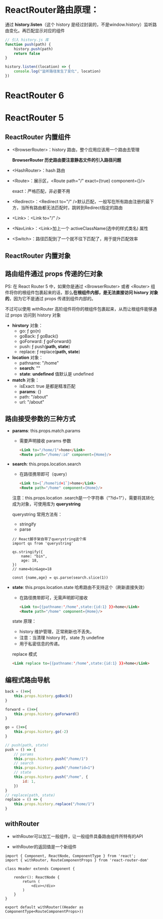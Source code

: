 # ReactRouter路由原理：

通过 **history.listen**（这个 history 是经过封装的，不是window.history）监听路由变化。再匹配显示对应的组件

```javascript
// 引入 history.js 库
function push(path) {
    history.push(path)
	return false
}

history.listen((location) => {
    console.log("监听路径发生了变化", location)
})
```



# ReactRouter 6





# ReactRouter 5

## ReactRouter 内置组件

- \<BrowserRouter>：history 路由，整个应用应该用一个路由去管理

  **BrowserRouter 历史路由要注意静态文件的引入路径问题**

- \<HashRouter>：hash 路由

- \<Route>：展示区，\<Route path="/" exact={true} component={}/>

  exact：严格匹配，非必要不用

- \<Redirect>：\<Redirect to="/" />默认匹配，一般写在所有路由注册的最下方，当所有路由都无法匹配时，跳转到Redirect指定的路由

- \<Link>：\<Link to="/" /> 

- \<NavLink>：\<Link>加上一个 activeClassName(选中的样式类名) 属性

- \<Switch>：路径匹配到了一个就不往下匹配了，用于提升匹配效率



## ReactRouter 内置对象





## 路由组件通过 props 传递的仨对象

PS: 在 React Router 5 中，如果你是通过 \<BrowserRouter> 或者 \<Router> 组件将你的根组件包裹起来的话，那么**在根组件内部，是无法直接访问 history 对象的**，因为它不是通过 props 传递到组件内部的。

不过可以使用 withRouter 高阶组件将你的根组件包裹起来，从而让根组件能够通过 props 访问到 history 对象

- **hirstory** 对象：
  - go: ƒ go(n)
  - goBack: ƒ goBack()
  - goForward: ƒ goForward()
  - push: ƒ push(**path, state**)
  - replace: ƒ replace(**path, state**)
- **location** 对象：
  - pathname: "/home"
  - **search**: ""
  - **state**: **undefined**     值默认是 undefined
- **match** 对象：
  - isExact: true             是都是精准匹配
  - **params**: {}
  - path: "/about"
  - url: "/about"



## 路由接受参数的三种方式

- **params**: this.props.match.params

  - 需要声明接收 params 参数

    ```html
    <Link to="/home/1">home</Link>
    <Route path="/home/:id" component={Home}/>
    ```

- **search**: this.props.location.search

  - 在路径携带即可（query）

    ```html
    <Link to={`/home?id=1`}>home</Link>
    <Route path="/home" component={Home}/>
    ```

  注意：this.props.location .search是一个字符串（"?id=1"），需要将其转化成为对象，可使用库为 **querystring**

  querystring 常用方法有：

  - stringify
  - parse

  ```tsx
  // React脚手架自带了querystring这个库
  import qs from 'querystring'
  
  qs.stringify({
      name: "bin",
      age: 18,
  })
  // name=bin&age=18
  
  const {name,age} = qs.parse(search.slice(1))
  ```

- **state**: this.props.location.state         哈希路由不支持这个（刷新直接失效）

  - 在路径携带即可，无需声明即可接收

    ```html
    <Link to={{pathname:'/home',state:{id:1} }}>home</Link>
    <Route path="/home" component={Home}/>
    ```

  state 原理：

  - history 维护管理，正常刷新也不丢失。
  - 注意：当清理 history 时，state 为 undefine
  - 用于私密信息的传递。

  

  replace 模式

  ```html
  <Link replace to={{pathname:'/home',state:{id:1} }}>home</Link>
  ```

  

## 编程式路由导航

```javascript
back = ()=>{
    this.props.history.goBack()
}

forward = ()=>{
    this.props.history.goForward()
}

go = ()=>{
    this.props.history.go(-2)
}

// push(path, state)
push = () => {
    // params
    this.props.history.push("/home/1")
    // search
    this.props.history.push("/home?id=1")
    // state
    this.props.history.push("/home", {
        id: 1,
    })
}
// replace(path, state)
replace = () => {
    this.props.history.replace("/home/1")
}
```



## withRouter

- withRouter可以加工一般组件，让一般组件具备路由组件所特有的API

- withRouter的返回值是一个新组件

```tsx
import { Component, ReactNode, ComponentType } from 'react';
import { withRouter, RouteComponentProps } from 'react-router-dom'

class Header extends Component {

	render(): ReactNode {
		return (
			<div></div>
		)
	}
}

export default withRouter((Header as ComponentType<RouteComponentProps>))
```

